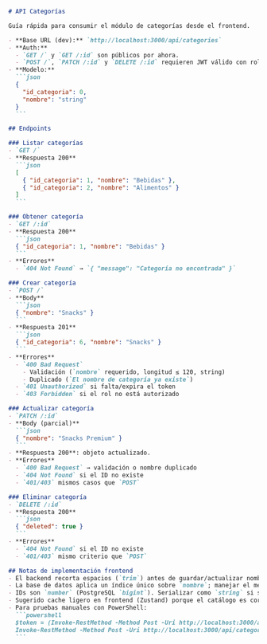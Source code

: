 ````markdown
# API Categorías

Guía rápida para consumir el módulo de categorías desde el frontend.

- **Base URL (dev):** `http://localhost:3000/api/categories`
- **Auth:**
  - `GET /` y `GET /:id` son públicos por ahora.
  - `POST /`, `PATCH /:id` y `DELETE /:id` requieren JWT válido con rol `admin` o `superadmin`.
- **Modelo:**
  ```json
  {
    "id_categoria": 0,
    "nombre": "string"
  }
  ```

## Endpoints

### Listar categorías
- `GET /`
- **Respuesta 200**
  ```json
  [
    { "id_categoria": 1, "nombre": "Bebidas" },
    { "id_categoria": 2, "nombre": "Alimentos" }
  ]
  ```

### Obtener categoría
- `GET /:id`
- **Respuesta 200**
  ```json
  { "id_categoria": 1, "nombre": "Bebidas" }
  ```
- **Errores**
  - `404 Not Found` → `{ "message": "Categoría no encontrada" }`

### Crear categoría
- `POST /`
- **Body**
  ```json
  { "nombre": "Snacks" }
  ```
- **Respuesta 201**
  ```json
  { "id_categoria": 6, "nombre": "Snacks" }
  ```
- **Errores**
  - `400 Bad Request`
    - Validación (`nombre` requerido, longitud ≤ 120, string)
    - Duplicado (`El nombre de categoría ya existe`)
  - `401 Unauthorized` si falta/expira el token
  - `403 Forbidden` si el rol no está autorizado

### Actualizar categoría
- `PATCH /:id`
- **Body (parcial)**
  ```json
  { "nombre": "Snacks Premium" }
  ```
- **Respuesta 200**: objeto actualizado.
- **Errores**
  - `400 Bad Request` → validación o nombre duplicado
  - `404 Not Found` si el ID no existe
  - `401/403` mismos casos que `POST`

### Eliminar categoría
- `DELETE /:id`
- **Respuesta 200**
  ```json
  { "deleted": true }
  ```
- **Errores**
  - `404 Not Found` si el ID no existe
  - `401/403` mismo criterio que `POST`

## Notas de implementación frontend
- El backend recorta espacios (`trim`) antes de guardar/actualizar nombres.
- La base de datos aplica un índice único sobre `nombre`; manejar el mensaje de error para UX.
- IDs son `number` (PostgreSQL `bigint`). Serializar como `string` si se envían a componentes que esperan UUID.
- Sugerido cache ligero en frontend (Zustand) porque el catálogo es corto y cambia poco.
- Para pruebas manuales con PowerShell:
  ```powershell
  $token = (Invoke-RestMethod -Method Post -Uri http://localhost:3000/api/auth/login -Body '{"correo_electronico":"admin@demo.test","password":"Passw0rd!"}' -ContentType 'application/json').token
  Invoke-RestMethod -Method Post -Uri http://localhost:3000/api/categories -Headers @{Authorization = "Bearer $token"; 'Content-Type'='application/json'} -Body '{"nombre":"Snacks"}'
  ```
````